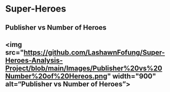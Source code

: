 # Super-Heroes

<h2>Publisher vs Number of Heroes<h2>

<img src="https://github.com/LashawnFofung/Super-Heroes-Analysis-Project/blob/main/Images/Publisher%20vs%20Number%20of%20Hereos.png" width="900" alt=“Publisher vs Number of Heroes”>
  
